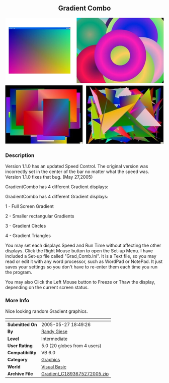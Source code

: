 ﻿<div align="center">

## Gradient Combo

<img src="PIC20055231312345041.JPG">
</div>

### Description

Version 1.1.0 has an updated Speed Control. The original version was incorrectly set in the center of the bar no matter what the speed was. Version 1.1.0 fixes that bug. (May 27,2005)

GradientCombo has 4 different Gradient displays:

GradientCombo has 4 different Gradient displays:

1 - Full Screen Gradient

2 - Smaller rectangular Gradients

3 - Gradient Circles

4 - Gradient Triangles

You may set each displays Speed and Run Time without affecting the other displays. Click the Right Mouse button to open the Set-up Menu. I have included a Set-up file called "Grad_Comb.Ini". It is a Text file, so you may read or edit it with any word processor, such as WordPad or NotePad. It just saves your settings so you don't have to re-enter them each time you run the program.

You may also Click the Left Mouse button to Freeze or Thaw the display, depending on the current screen status.
 
### More Info
 
Nice looking random Gradient graphics.


<span>             |<span>
---                |---
**Submitted On**   |2005-05-27 18:49:26
**By**             |[Randy Giese](https://github.com/Planet-Source-Code/PSCIndex/blob/master/ByAuthor/randy-giese.md)
**Level**          |Intermediate
**User Rating**    |5.0 (20 globes from 4 users)
**Compatibility**  |VB 6\.0
**Category**       |[Graphics](https://github.com/Planet-Source-Code/PSCIndex/blob/master/ByCategory/graphics__1-46.md)
**World**          |[Visual Basic](https://github.com/Planet-Source-Code/PSCIndex/blob/master/ByWorld/visual-basic.md)
**Archive File**   |[Gradient\_C1893675272005\.zip](https://github.com/Planet-Source-Code/randy-giese-gradient-combo__1-60643/archive/master.zip)








